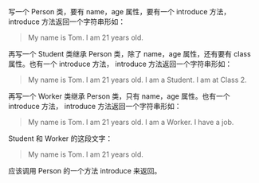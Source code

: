 写一个 Person 类，要有 name，age 属性，要有一个 introduce 方法，
introduce 方法返回一个字符串形如：

> My name is Tom. I am 21 years old.

再写一个 Student 类继承 Person 类，除了 name，age 属性，还有要有 class 属性。也有一个 introduce 方法，
introduce 方法返回一个字符串形如：

> My name is Tom. I am 21 years old. I am a Student. I am at Class 2.

再写一个 Worker 类继承 Person 类，只有 name，age 属性。也有一个 introduce 方法，
introduce 方法返回一个字符串形如：

> My name is Tom. I am 21 years old. I am a Worker. I have a job.

Student 和 Worker 的这段文字：

> My name is Tom. I am 21 years old.

应该调用 Person 的一个方法 introduce 来返回。

